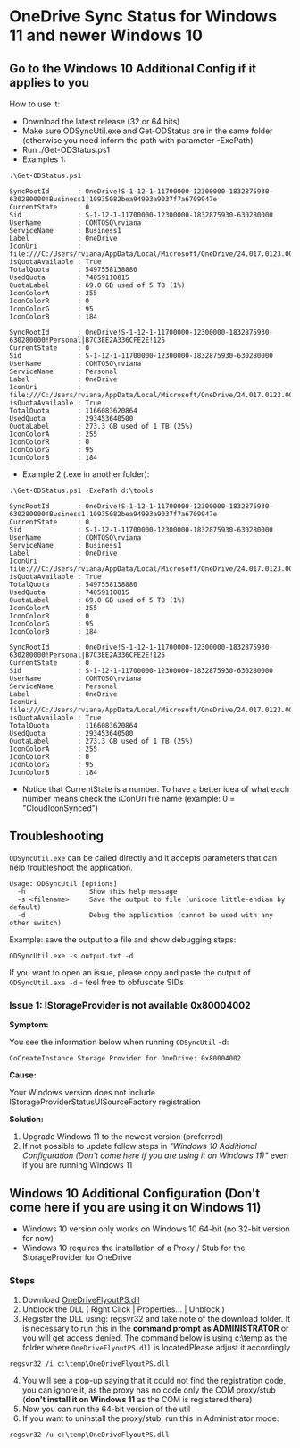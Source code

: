 # OneDrive Sync Status for Windows 11 and newer Windows 10
## Go to the Windows 10 Additional Config if it applies to you

How to use it:
- Download the latest release (32 or 64 bits)
- Make sure ODSyncUtil.exe and Get-ODStatus are in the same folder (otherwise you need inform the path with parameter -ExePath)
- Run ./Get-ODStatus.ps1
- Examples 1:

```
.\Get-ODStatus.ps1

SyncRootId       : OneDrive!S-1-12-1-11700000-12300000-1832875930-630280000!Business1|10935082bea94993a9037f7a6709947e
CurrentState     : 0
Sid              : S-1-12-1-11700000-12300000-1832875930-630280000
UserName         : CONTOSO\rviana
ServiceName      : Business1
Label            : OneDrive
IconUri          : file:///C:/Users/rviana/AppData/Local/Microsoft/OneDrive/24.017.0123.0001/images/lightTheme/CloudIconSynced.svg
isQuotaAvailable : True
TotalQuota       : 5497558138880
UsedQuota        : 74059110815
QuotaLabel       : 69.0 GB used of 5 TB (1%)
IconColorA       : 255
IconColorR       : 0
IconColorG       : 95
IconColorB       : 184

SyncRootId       : OneDrive!S-1-12-1-11700000-12300000-1832875930-630280000!Personal|B7C3EE2A336CFE2E!125
CurrentState     : 0
Sid              : S-1-12-1-11700000-12300000-1832875930-630280000
UserName         : CONTOSO\rviana
ServiceName      : Personal
Label            : OneDrive
IconUri          : file:///C:/Users/rviana/AppData/Local/Microsoft/OneDrive/24.017.0123.0001/images/lightTheme/CloudIconSynced.svg
isQuotaAvailable : True
TotalQuota       : 1166083620864
UsedQuota        : 293453640500
QuotaLabel       : 273.3 GB used of 1 TB (25%)
IconColorA       : 255
IconColorR       : 0
IconColorG       : 95
IconColorB       : 184
```

- Example 2 (.exe in another folder):
```
.\Get-ODStatus.ps1 -ExePath d:\tools

SyncRootId       : OneDrive!S-1-12-1-11700000-12300000-1832875930-630280000!Business1|10935082bea94993a9037f7a6709947e
CurrentState     : 0
Sid              : S-1-12-1-11700000-12300000-1832875930-630280000
UserName         : CONTOSO\rviana
ServiceName      : Business1
Label            : OneDrive
IconUri          : file:///C:/Users/rviana/AppData/Local/Microsoft/OneDrive/24.017.0123.0001/images/lightTheme/CloudIconSynced.svg
isQuotaAvailable : True
TotalQuota       : 5497558138880
UsedQuota        : 74059110815
QuotaLabel       : 69.0 GB used of 5 TB (1%)
IconColorA       : 255
IconColorR       : 0
IconColorG       : 95
IconColorB       : 184

SyncRootId       : OneDrive!S-1-12-1-11700000-12300000-1832875930-630280000!Personal|B7C3EE2A336CFE2E!125
CurrentState     : 0
Sid              : S-1-12-1-11700000-12300000-1832875930-630280000
UserName         : CONTOSO\rviana
ServiceName      : Personal
Label            : OneDrive
IconUri          : file:///C:/Users/rviana/AppData/Local/Microsoft/OneDrive/24.017.0123.0001/images/lightTheme/CloudIconSynced.svg
isQuotaAvailable : True
TotalQuota       : 1166083620864
UsedQuota        : 293453640500
QuotaLabel       : 273.3 GB used of 1 TB (25%)
IconColorA       : 255
IconColorR       : 0
IconColorG       : 95
IconColorB       : 184
```
- Notice that CurrentState is a number. To have a better idea of what each number means check the iConUri file name (example: 0 = "CloudIconSynced")

## Troubleshooting

```ODSyncUtil.exe``` can be called directly and it accepts parameters that can help troubleshoot the application.

```
Usage: ODSyncUtil [options]
  -h                Show this help message
  -s <filename>     Save the output to file (unicode little-endian by default)
  -d                Debug the application (cannot be used with any other switch)
```

Example: save the output to a file and show debugging steps:

```
ODSyncUtil.exe -s output.txt -d
```

If you want to open an issue, please copy and paste the output of ```ODSyncUtil.exe -d``` - feel free to obfuscate SIDs

### Issue 1: IStorageProvider is not available 0x80004002

**Symptom:**

You see the information below when running ```ODSyncUtil``` -d:
```
CoCreateInstance Storage Provider for OneDrive: 0x80004002
```
**Cause:**

Your Windows version does not include IStorageProviderStatusUISourceFactory registration

**Solution:**

1. Upgrade Windows 11 to the newest version (preferred)
2. If not possible to update follow steps in *"Windows 10 Additional Configuration (Don't come here if you are using it on Windows 11)"* even if you are running Windows 11


## Windows 10 Additional Configuration (Don't come here if you are using it on Windows 11)

- Windows 10 version only works on Windows 10 64-bit (no 32-bit version for now)
- Windows 10 requires the installation of a Proxy / Stub for the StorageProvider for OneDrive

### Steps

1. Download [OneDriveFlyoutPS.dll](https://github.com/rodneyviana/ODSyncService/blob/master/Binaries/Beta/OneDriveFlyoutPS.dll)
2. Unblock the DLL ( Right Click | Properties... | Unblock )
3. Register the DLL using: regsvr32 and take note of the download folder. It is necessary to run this in the **command prompt as ADMINISTRATOR** or you will get access denied. The command below is using c:\temp as the folder where ``OneDriveFlyoutPS.dll`` is locatedPlease adjust it accordingly
```batch
regsvr32 /i c:\temp\OneDriveFlyoutPS.dll
```
4. You will see a pop-up saying that it could not find the registration code, you can ignore it, as the proxy has no code only the COM proxy/stub (**don't install it on Windows 11** as the COM is registered there)
5. Now you can run the 64-bit version of the util
6. If you want to uninstall the proxy/stub, run this in Administrator mode:
```batch
regsvr32 /u c:\temp\OneDriveFlyoutPS.dll
```

